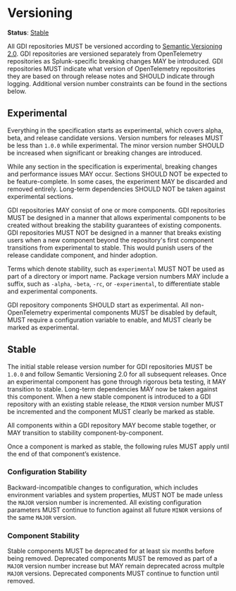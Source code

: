 # Versioning

**Status**: [Stable](../README.md#versioning-and-status-of-the-specification)

All GDI repositories MUST be versioned according to [Semantic Versioning
2.0](https://semver.org/spec/v2.0.0.html). GDI repositories are versioned
separately from OpenTelemetry repositories as Splunk-specific breaking changes
MAY be introduced. GDI repositories MUST indicate what version of OpenTelemetry
repositories they are based on through release notes and SHOULD indicate through
logging. Additional version number constraints can be found in the sections
below.

## Experimental

Everything in the specification starts as experimental, which covers alpha,
beta, and release candidate versions. Version numbers for releases MUST be less
than `1.0.0` while experimental. The minor version number SHOULD be increased
when significant or breaking changes are introduced.

While any section in the specification is experimental, breaking changes and
performance issues MAY occur. Sections SHOULD NOT be expected to be
feature-complete. In some cases, the experiment MAY be discarded and removed
entirely. Long-term dependencies SHOULD NOT be taken against experimental
sections.

GDI repositories MAY consist of one or more components. GDI repositories MUST be
designed in a manner that allows experimental components to be created without
breaking the stability guarantees of existing components. GDI repositories MUST NOT
be designed in a manner that breaks existing users when a new component beyond
the repository's first component transitions from experimental to stable. This
would punish users of the release candidate component, and hinder adoption.

Terms which denote stability, such as `experimental` MUST NOT be used as part
of a directory or import name. Package version numbers MAY include a suffix,
such as `-alpha`, `-beta`, `-rc`, or `-experimental`, to differentiate stable
and experimental components.

GDI repository components SHOULD start as experimental. All non-OpenTelemetry
experimental components MUST be disabled by default, MUST require a
configuration variable to enable, and MUST clearly be marked as experimental.

## Stable

The initial stable release version number for GDI repositories MUST be `1.0.0` and
follow Semantic Versioning 2.0 for all subsequent releases. Once an
experimental component has gone through rigorous beta testing, it MAY
transition to stable. Long-term dependencies MAY now be taken against this
component. When a new stable component is introduced to a GDI repository with an
existing stable release, the `MINOR` version number MUST be incremented and the
component MUST clearly be marked as stable.

All components within a GDI repository MAY become stable together, or MAY
transition to stability component-by-component.

Once a component is marked as stable, the following rules MUST apply
until the end of that component’s existence.

### Configuration Stability

Backward-incompatible changes to configuration, which includes environment
variables and system properties, MUST NOT be made unless the `MAJOR` version
number is incremented. All existing configuration parameters MUST continue to
function against all future `MINOR` versions of the same `MAJOR` version.

### Component Stability

Stable components MUST be deprecated for at least six months before being
removed. Deprecated components MUST be removed as part of a `MAJOR` version
number increase but MAY remain deprecated across multple `MAJOR` versions.
Deprecated components MUST continue to function until removed.
